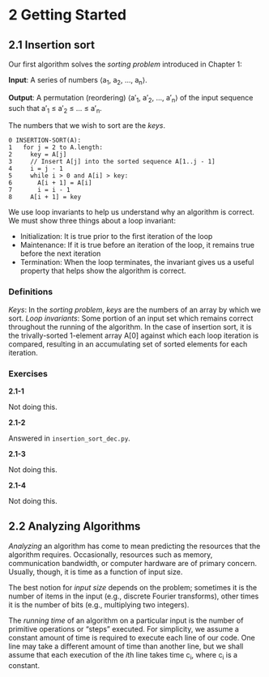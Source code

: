 # 2 Getting Started

## 2.1 Insertion sort

Our first algorithm solves the *sorting problem* introduced in Chapter 1:

**Input**: A series of numbers ⟨a<sub>1</sub>, a<sub>2</sub>, ..., a<sub>n</sub>⟩.

**Output**: A permutation (reordering) ⟨a′<sub>1</sub>, a′<sub>2</sub>, ..., a′<sub>n</sub>⟩ of the input sequence such that a′<sub>1</sub> ≤ a′<sub>2</sub> ≤ ... ≤ a′<sub>n</sub>.

The numbers that we wish to sort are the *keys*.

```
0 INSERTION-SORT(A):
1   for j = 2 to A.length:
2     key = A[j]
3     // Insert A[j] into the sorted sequence A[1..j - 1]
4     i = j - 1
5     while i > 0 and A[i] > key:
6       A[i + 1] = A[i]
7       i = i - 1
8     A[i + 1] = key
```

We use loop invariants to help us understand why an algorithm is correct. We
must show three things about a loop invariant:

* Initialization: It is true prior to the first iteration of the loop
* Maintenance: If it is true before an iteration of the loop, it remains true before the next iteration
* Termination: When the loop terminates, the invariant gives us a useful property that helps show the algorithm is correct.

### Definitions

*Keys*: In the *sorting problem*, *keys* are the numbers of an array by which we sort.
*Loop invariants*: Some portion of an input set which remains correct throughout the running of the algorithm. In the case of insertion sort, it is the trivally-sorted 1-element array A[0] against which each loop iteration is compared, resulting in an accumulating set of sorted elements for each iteration.

### Exercises

**2.1-1**

Not doing this.

**2.1-2**

Answered in `insertion_sort_dec.py`.

**2.1-3**

Not doing this.

**2.1-4**

Not doing this.

## 2.2 Analyzing Algorithms

*Analyzing* an algorithm has come to mean predicting the resources that the algorithm requires. Occasionally, resources such as memory, communication bandwidth, or computer hardware are of primary concern. Usually, though, it is time as a function of input size.

The best notion for *input size* depends on the problem; sometimes it is the number of items in the input (e.g., discrete Fourier transforms), other times it is the number of bits (e.g., multiplying two integers).

The *running time* of an algorithm on a particular input is the number of primitive
operations or “steps” executed. For simplicity, we assume a constant amount of time is required to execute each line of our code. One line may take a different amount of time than another line, but we shall assume that each execution of the *i*th line takes time c<sub>i</sub>, where c<sub>i</sub> is a constant.
